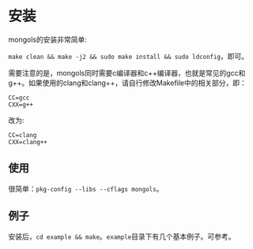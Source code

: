 # 安装

mongols的安装非常简单:

`make clean && make -j2 && sudo make install && sudo ldconfig`，即可。

需要注意的是，mongols同时需要c编译器和c++编译器，也就是常见的gcc和g++。如果使用的clang和clang++，请自行修改Makefile中的相关部分，即：

```
CC=gcc
CXX=g++

```

改为:

```
CC=clang
CXX=clang++

```

## 使用

很简单：`pkg-config --libs --cflags mongols`。


## 例子
 
安装后，`cd example && make`。`example`目录下有几个基本例子。可参考。